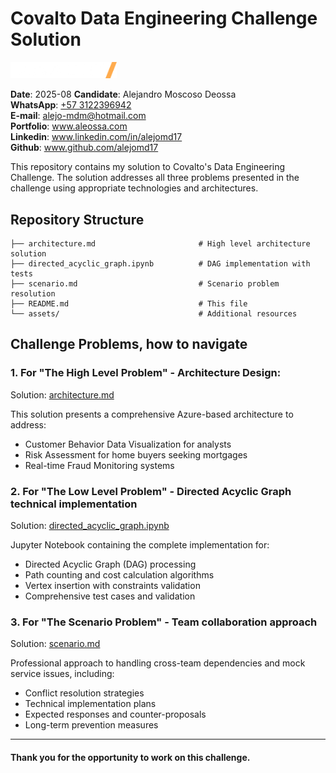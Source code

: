 # Covalto Data Engineering Challenge Solution

<img src="./assets/logo_covalto.png" alt="logo_covalto" width="170"/>

**Date**: 2025-08
**Candidate**: Alejandro Moscoso Deossa  
**WhatsApp**: [+57 3122396942](http://wa.me/573122396942)  
**E-mail**: alejo-mdm@hotmail.com  
**Portfolio**: www.aleossa.com  
**Linkedin**: www.linkedin.com/in/alejomd17  
**Github**: www.github.com/alejomd17  

This repository contains my solution to Covalto's Data Engineering Challenge. 
The solution addresses all three problems presented in the challenge using appropriate technologies and architectures.

## Repository Structure
```
├── architecture.md                       # High level architecture solution
├── directed_acyclic_graph.ipynb          # DAG implementation with tests
├── scenario.md                           # Scenario problem resolution
├── README.md                             # This file
└── assets/                               # Additional resources
```
## Challenge Problems, how to navigate
### 1. For "The High Level Problem" - Architecture Design:
   
  Solution: [architecture.md](./architecture.md)

  This solution presents a comprehensive Azure-based architecture to address:
* Customer Behavior Data Visualization for analysts
* Risk Assessment for home buyers seeking mortgages
* Real-time Fraud Monitoring systems

### 2. For "The Low Level Problem" - Directed Acyclic Graph technical implementation

Solution:  [directed_acyclic_graph.ipynb](./directed_acyclic_graph.ipynb)

Jupyter Notebook containing the complete implementation for:
* Directed Acyclic Graph (DAG) processing
* Path counting and cost calculation algorithms
* Vertex insertion with constraints validation
* Comprehensive test cases and validation

### 3. For "The Scenario Problem" - Team collaboration approach

Solution: [scenario.md](./scenario.md)

Professional approach to handling cross-team dependencies and mock service issues, including:

* Conflict resolution strategies
* Technical implementation plans
* Expected responses and counter-proposals
* Long-term prevention measures

---
#### Thank you for the opportunity to work on this challenge.